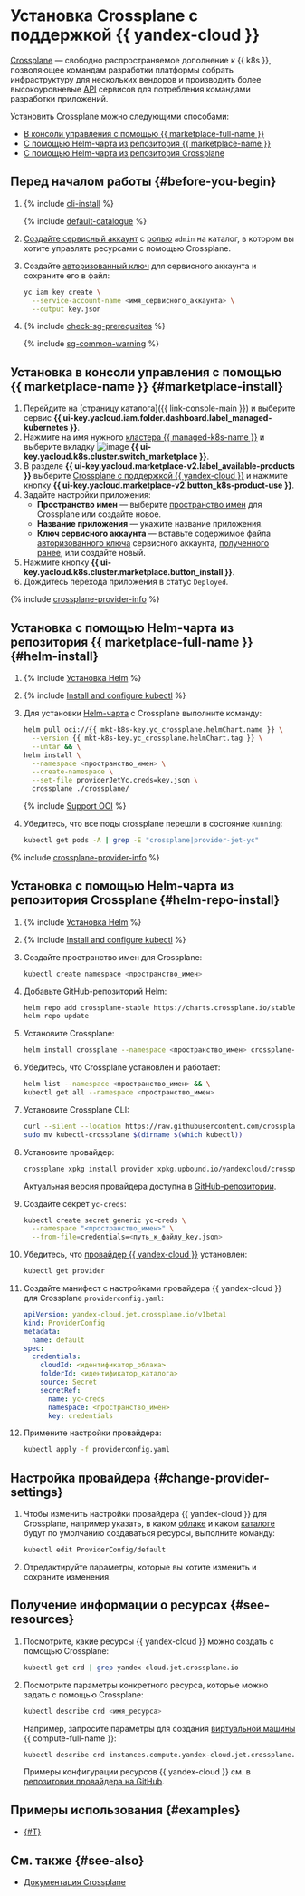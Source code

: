# Установка Crossplane с поддержкой {{ yandex-cloud }}

[Crossplane](https://crossplane.io/) — свободно распространяемое дополнение к {{ k8s }}, позволяющее командам разработки платформы собрать инфраструктуру для нескольких вендоров и производить более высокоуровневые [API](../../../glossary/rest-api.md) сервисов для потребления командами разработки приложений.

Установить Crossplane можно следующими способами:
* [В консоли управления с помощью {{ marketplace-full-name }}](#marketplace-install)
* [C помощью Helm-чарта из репозитория {{ marketplace-name }}](#helm-install)
* [С помощью Helm-чарта из репозитория Crossplane](#helm-repo-install)

## Перед началом работы {#before-you-begin}

1. {% include [cli-install](../../../_includes/cli-install.md) %}

   {% include [default-catalogue](../../../_includes/default-catalogue.md) %}

1. [Создайте сервисный аккаунт](../../../iam/operations/sa/create.md) с [ролью](../../../iam/concepts/access-control/roles.md) `admin` на каталог, в котором вы хотите управлять ресурсами с помощью Crossplane.
1. Создайте [авторизованный ключ](../../../iam/concepts/authorization/key.md) для сервисного аккаунта и сохраните его в файл:

   ```bash
   yc iam key create \
     --service-account-name <имя_сервисного_аккаунта> \
     --output key.json
   ```

1. {% include [check-sg-prerequsites](../../../_includes/managed-kubernetes/security-groups/check-sg-prerequsites-lvl3.md) %}

    {% include [sg-common-warning](../../../_includes/managed-kubernetes/security-groups/sg-common-warning.md) %}

## Установка в консоли управления с помощью {{ marketplace-name }} {#marketplace-install}

1. Перейдите на [страницу каталога]({{ link-console-main }}) и выберите сервис **{{ ui-key.yacloud.iam.folder.dashboard.label_managed-kubernetes }}**.
1. Нажмите на имя нужного [кластера {{ managed-k8s-name }}](../../concepts/index.md#kubernetes-cluster) и выберите вкладку ![image](../../../_assets/console-icons/shopping-cart.svg) **{{ ui-key.yacloud.k8s.cluster.switch_marketplace }}**.
1. В разделе **{{ ui-key.yacloud.marketplace-v2.label_available-products }}** выберите [Crossplane с поддержкой {{ yandex-cloud }}](/marketplace/products/yc/crossplane) и нажмите кнопку **{{ ui-key.yacloud.marketplace-v2.button_k8s-product-use }}**.
1. Задайте настройки приложения:
   * **Пространство имен** — выберите [пространство имен](../../concepts/index.md#namespace) для Crossplane или создайте новое.
   * **Название приложения** — укажите название приложения.
   * **Ключ сервисного аккаунта** — вставьте содержимое файла [авторизованного ключа](../../../iam/concepts/authorization/key.md) сервисного аккаунта, [полученного ранее](#before-you-begin), или создайте новый.
1. Нажмите кнопку **{{ ui-key.yacloud.k8s.cluster.marketplace.button_install }}**.
1. Дождитесь перехода приложения в статус `Deployed`.

{% include [crossplane-provider-info](../../../_includes/managed-kubernetes/crossplane-provider-info.md) %}

## Установка с помощью Helm-чарта из репозитория {{ marketplace-full-name }} {#helm-install}

1. {% include [Установка Helm](../../../_includes/managed-kubernetes/helm-install.md) %}
1. {% include [Install and configure kubectl](../../../_includes/managed-kubernetes/kubectl-install.md) %}
1. Для установки [Helm-чарта](https://helm.sh/docs/topics/charts/) с Crossplane выполните команду:


   ```bash
   helm pull oci://{{ mkt-k8s-key.yc_crossplane.helmChart.name }} \
     --version {{ mkt-k8s-key.yc_crossplane.helmChart.tag }} \
     --untar && \
   helm install \
     --namespace <пространство_имен> \
     --create-namespace \
     --set-file providerJetYc.creds=key.json \
     crossplane ./crossplane/
   ```


   {% include [Support OCI](../../../_includes/managed-kubernetes/note-helm-experimental-oci.md) %}

1. Убедитесь, что все поды crossplane перешли в состояние `Running`:

   ```bash
   kubectl get pods -A | grep -E "crossplane|provider-jet-yc"
   ```

{% include [crossplane-provider-info](../../../_includes/managed-kubernetes/crossplane-provider-info.md) %}

## Установка с помощью Helm-чарта из репозитория Crossplane {#helm-repo-install}

1. {% include [Установка Helm](../../../_includes/managed-kubernetes/helm-install.md) %}
1. {% include [Install and configure kubectl](../../../_includes/managed-kubernetes/kubectl-install.md) %}
1. Создайте пространство имен для Crossplane:

   ```bash
   kubectl create namespace <пространство_имен>
   ```

1. Добавьте GitHub-репозиторий Helm:

   ```bash
   helm repo add crossplane-stable https://charts.crossplane.io/stable && \
   helm repo update
   ```

1. Установите Crossplane:

   ```bash
   helm install crossplane --namespace <пространство_имен> crossplane-stable/crossplane
   ```

1. Убедитесь, что Crossplane установлен и работает:

   ```bash
   helm list --namespace <пространство_имен> && \
   kubectl get all --namespace <пространство_имен>
   ```

1. Установите Crossplane CLI:

   ```bash
   curl --silent --location https://raw.githubusercontent.com/crossplane/crossplane/master/install.sh | sh && \
   sudo mv kubectl-crossplane $(dirname $(which kubectl))
   ```

1. Установите провайдер:

   ```bash
   crossplane xpkg install provider xpkg.upbound.io/yandexcloud/crossplane-provider-yc:v0.5.1
   ```
   
   Актуальная версия провайдера доступна в [GitHub-репозитории](https://github.com/yandex-cloud/crossplane-provider-yc).

1. Создайте секрет `yc-creds`:

   ```bash
   kubectl create secret generic yc-creds \
     --namespace "<пространство_имен>" \
     --from-file=credentials=<путь_к_файлу_key.json>
   ```

1. Убедитесь, что [провайдер {{ yandex-cloud }}](https://github.com/yandex-cloud/crossplane-provider-yc/tree/main) установлен:
   
   ```bash
   kubectl get provider
   ```

1. Создайте манифест с настройками провайдера {{ yandex-cloud }} для Crossplane `providerconfig.yaml`:

   ```yaml
   apiVersion: yandex-cloud.jet.crossplane.io/v1beta1
   kind: ProviderConfig
   metadata:
     name: default
   spec:
     credentials:
       cloudId: <идентификатор_облака>
       folderId: <идентификатор_каталога>
       source: Secret
       secretRef:
         name: yc-creds
         namespace: <пространство_имен>
         key: credentials
   ```

1. Примените настройки провайдера:

   ```bash
   kubectl apply -f providerconfig.yaml
   ```

## Настройка провайдера {#change-provider-settings}

1. Чтобы изменить настройки провайдера {{ yandex-cloud }} для Crossplane, например указать, в каком [облаке](../../../resource-manager/concepts/resources-hierarchy.md#cloud) и каком [каталоге](../../../resource-manager/concepts/resources-hierarchy.md#folder) будут по умолчанию создаваться ресурсы, выполните команду:

   ```bash
   kubectl edit ProviderConfig/default
   ```

1. Отредактируйте параметры, которые вы хотите изменить и сохраните изменения.

## Получение информации о ресурсах {#see-resources}

1. Посмотрите, какие ресурсы {{ yandex-cloud }} можно создать с помощью Crossplane:

   ```bash
   kubectl get crd | grep yandex-cloud.jet.crossplane.io
   ```

1. Посмотрите параметры конкретного ресурса, которые можно задать с помощью Crossplane:
   
   ```bash
   kubectl describe crd <имя_ресурса>
   ```

   Например, запросите параметры для создания [виртуальной машины](../../../compute/concepts/vm.md) {{ compute-full-name }}:

   ```bash
   kubectl describe crd instances.compute.yandex-cloud.jet.crossplane.io
   ```

   Примеры конфигурации ресурсов {{ yandex-cloud }} см. в [репозитории провайдера на GitHub](https://github.com/yandex-cloud/crossplane-provider-yc/tree/main/examples).

## Примеры использования {#examples}

* [{#T}](../../tutorials/marketplace/crossplane.md)

## См. также {#see-also}

* [Документация Crossplane](https://docs.crossplane.io/)
